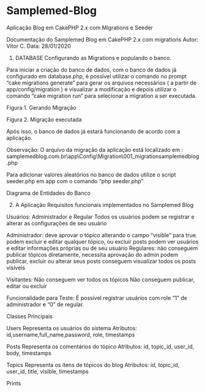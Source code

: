 # Samplemed-Blog
Aplicação Blog em CakePHP 2.x com Migrations e Seeder

Documentação do Samplemed Blog em CakePHP 2.x com migrations
Autor: Vitor C.
Data: 28/01/2020

1. DATABASE 
Configurando as Migrations e populando o banco.

Para iniciar a criação do banco de dados, com o banco de dados já configurado em database.php, é possível utilizar o comando no prompt “cake migrations generate” para gerar os arquivos necessários ( a partir de app/config/migration ) e visualizar a modificação e depois utilizar o comando “cake migration run” para selecionar a migration a ser executada. 


Figura 1. Gerando Migração







Figura 2. Migração executada


Após isso, o banco de dados já estará funcionando de acordo com a aplicação.

Observação: O arquivo da migração da aplicação está localizado em : samplemedblog.com.br\app\Config\Migration\001_migrationsamplemedblog.php

Para adicionar valores aleatórios no banco de dados utilize o script seeder.php em app com o comando “php seeder.php”







Diagrama de Entidades do Banco



2. A Aplicação
Requisitos funcionais implementados no Samplemed Blog

Usuários: Administrador e Regular
Todos os usuários podem se registrar e alterar as configurações de seu usuário

Administrador:
deve aprovar o tópico alterando o campo “visible” para true.
podem excluir e editar qualquer tópico, ou excluir posts
podem ver usuários e editar informações próprias ou de seu usuário
	Regulares:
não conseguem publicar tópicos diretamente, necessita aprovação do admin
podem publicar, excluir ou alterar seus posts
conseguem visualizar todos os posts visíveis

Visitantes:
Não conseguem ver todos os tópicos
Não conseguem publicar, editar ou excluir

Funcionalidade para Teste: É possível registrar usuários com role “1” de administrador e “0” de regular.



Classes Principais

Users
	Representa os usuários do sistema
Atributos: id,username,full_name,password, role,  timestamps


Posts
	Representa os comentários do tópico
	Atributos: id, topic_id, user_id, body, timestamps

Topics
	Representa os itens de tópicos do blog
	Atributos: id, topic_id, user_id, title, visible, timestamps



Prints


